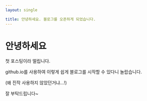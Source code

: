 ```yaml
---
layout: single 

title: 안녕하세요. 블로그를 오픈하게 되었습니다.
---
```


# 안녕하세요
첫 포스팅이라 떨립니다.

github.io를 사용하여 이렇게 쉽게 블로그를 시작할 수 있다니 놀랍습니다.

(왜 진작 사용하지 않았던거냐...!)

잘 부탁드립니다~
